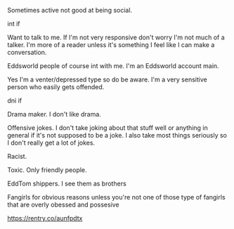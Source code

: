 Sometimes active not good at being social.

int if

Want to talk to me. 
If I'm not very responsive don't worry I'm not much of a talker. 
I'm more of a reader unless it's something I feel like I can make a conversation.

Eddsworld people of course int with me.
I'm an Eddsworld account main.

Yes I'm a venter/depressed type so do be aware.
I'm a very sensitive person who easily gets offended.

dni if

Drama maker.
I don't like drama.


Offensive jokes.
I don't take joking about that stuff well or anything in general if it's not supposed to be a joke.
I also take most things seriously so I don't really get a lot of jokes.


Racist.


Toxic.
Only friendly people.

EddTom shippers.
I see them as brothers

Fangirls for obvious reasons unless you're not one of those type of fangirls that are overly obessed and possesive

https://rentry.co/aunfpdtx
<!--
**Justadumbcookie/Justadumbcookie** is a ✨ _special_ ✨ repository because its `README.md` (this file) appears on your GitHub profile.

Here are some ideas to get you started:

- 🔭 I’m currently working on ...
- 🌱 I’m currently learning ...
- 👯 I’m looking to collaborate on ...
- 🤔 I’m looking for help with ...
- 💬 Ask me about ...
- 📫 How to reach me: ...
- 😄 Pronouns: ...
- ⚡ Fun fact: ...
-->
